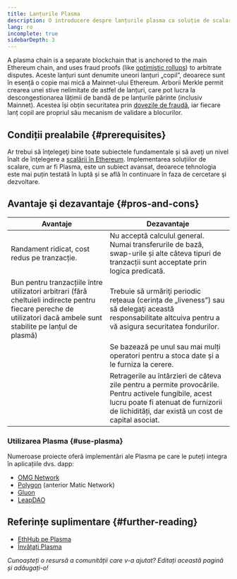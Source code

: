 ```yaml
---
title: Lanțurile Plasma
description: O introducere despre lanțurile plasma ca soluție de scalare utilizată actualmente de comunitatea Ethereum.
lang: ro
incomplete: true
sidebarDepth: 3
---
```


A plasma chain is a separate blockchain that is anchored to the main Ethereum chain, and uses fraud proofs (like [optimistic rollups](/developers/docs/scaling/optimistic-rollups/)) to arbitrate disputes. Aceste lanțuri sunt denumite uneori lanțuri „copil”, deoarece sunt în esență o copie mai mică a Mainnet-ului Ethereum. Arborii Merkle permit crearea unei stive nelimitate de astfel de lanțuri, care pot lucra la descongestionarea lățimii de bandă de pe lanțurile părinte (inclusiv Mainnet). Acestea își obțin securitatea prin [dovezile de fraudă](/glossary/#fraud-proof), iar fiecare lanț copil are propriul său mecanism de validare a blocurilor.

## Condiții prealabile {#prerequisites}

Ar trebui să înţelegeţi bine toate subiectele fundamentale și să aveţi un nivel înalt de înţelegere a [scalării în Ethereum](/developers/docs/scaling/). Implementarea soluțiilor de scalare, cum ar fi Plasma, este un subiect avansat, deoarece tehnologia este mai puțin testată în luptă și se află în continuare în faza de cercetare şi dezvoltare.

## Avantaje şi dezavantaje {#pros-and-cons}

| Avantaje                                                                                                                                                             | Dezavantaje                                                                                                                                                                                         |
| -------------------------------------------------------------------------------------------------------------------------------------------------------------------- | --------------------------------------------------------------------------------------------------------------------------------------------------------------------------------------------------- |
| Randament ridicat, cost redus pe tranzacție.                                                                                                                         | Nu acceptă calculul general. Numai transferurile de bază, swap-urile și alte câteva tipuri de tranzacții sunt acceptate prin logica predicată.                                                      |
| Bun pentru tranzacțiile între utilizatori arbitrari (fără cheltuieli indirecte pentru fiecare pereche de utilizatori dacă ambele sunt stabilite pe lanțul de plasmă) | Trebuie să urmăriţi periodic rețeaua (cerința de „liveness”) sau să delegaţi această responsabilitate altcuiva pentru a vă asigura securitatea fondurilor.                                          |
|                                                                                                                                                                      | Se bazează pe unul sau mai mulți operatori pentru a stoca date și a le furniza la cerere.                                                                                                           |
|                                                                                                                                                                      | Retragerile au întârzieri de câteva zile pentru a permite provocările. Pentru activele fungibile, acest lucru poate fi atenuat de furnizorii de lichidități, dar există un cost de capital asociat. |

### Utilizarea Plasma {#use-plasma}

Numeroase proiecte oferă implementări ale Plasma pe care le puteți integra în aplicațiile dvs. dapp:

- [OMG Network](https://omg.network/)
- [Polygon](https://polygon.technology/) (anterior Matic Network)
- [Gluon](https://gluon.network/)
- [LeapDAO](https://ipfs.leapdao.org/)

## Referințe suplimentare {#further-reading}

- [EthHub pe Plasma](https://docs.ethhub.io/ethereum-roadmap/layer-2-scaling/plasma/)
- [Învățați Plasma](https://www.learnplasma.org/en/)

_Cunoașteți o resursă a comunității care v-a ajutat? Editați această pagină și adăugați-o!_
